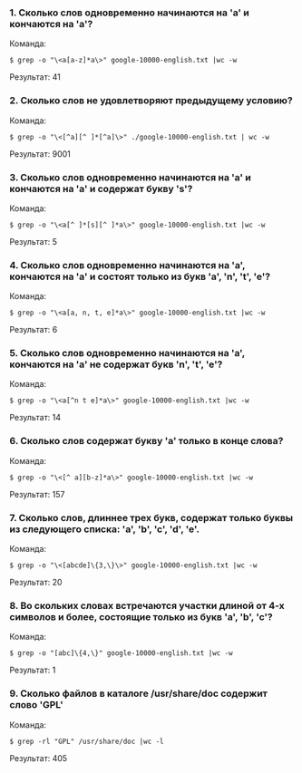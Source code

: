 ### 1. Сколько слов одновременно начинаются на 'a' и кончаются на 'a'?

Команда:

```
$ grep -o "\<a[a-z]*a\>" google-10000-english.txt |wc -w
```

Результат: 41

### 2. Сколько слов не удовлетворяют предыдущему условию?

Команда:

```
$ grep -o "\<[^a][^ ]*[^a]\>" ./google-10000-english.txt | wc -w

```

Результат: 9001

### 3. Сколько слов одновременно начинаются на 'a' и кончаются на 'a' и содержат букву 's'?

Команда:

```
$ grep -o "\<a[^ ]*[s][^ ]*a\>" google-10000-english.txt |wc -w

```

Результат: 5

### 4. Сколько слов одновременно начинаются на 'a', кончаются на 'a' и состоят только из букв 'a', 'n', 't', 'e'?

Команда:

```
$ grep -o "\<a[a, n, t, e]*a\>" google-10000-english.txt |wc -w

```

Результат: 6

### 5. Сколько слов одновременно начинаются на 'a', кончаются на 'a' не содержат букв 'n', 't', 'e'?

Команда:

```
$ grep -o "\<a[^n t e]*a\>" google-10000-english.txt |wc -w 

```

Результат: 14

### 6. Сколько слов содержат букву 'a' только в конце слова?

Команда:

```
$ grep -o "\<[^ a][b-z]*a\>" google-10000-english.txt |wc -w

```

Результат: 157

### 7. Сколько слов, длиннее трех букв, содержат только буквы из следующего списка: 'a', 'b', 'c', 'd', 'e'.

Команда:

```
$ grep -o "\<[abcde]\{3,\}\>" google-10000-english.txt |wc -w

```

Результат: 20

### 8. Во скольких словах встречаются участки длиной от 4-х символов и более, состоящие только из букв 'a', 'b', 'c'?

Команда:

```
$ grep -o "[abc]\{4,\}" google-10000-english.txt |wc -w

```

Результат: 1

### 9. Сколько файлов в каталоге /usr/share/doc содержит слово 'GPL'

Команда:


```
$ grep -rl "GPL" /usr/share/doc |wc -l

```

Результат: 405
